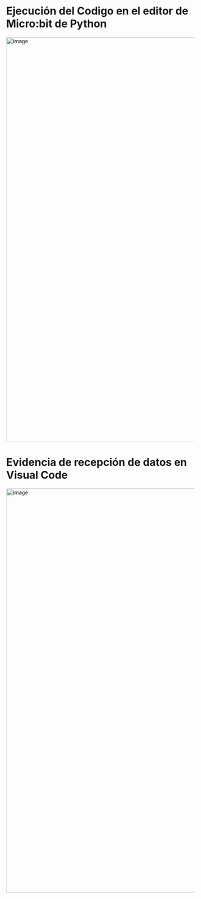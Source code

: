 # Ejecución del Codigo en el editor de Micro:bit de Python
<img width="1916" height="1078" alt="image" src="https://github.com/user-attachments/assets/871b9e67-d488-44e3-bf74-0bc4f48f4045" />

# Evidencia de recepción de datos en Visual Code
<img width="1919" height="1079" alt="image" src="https://github.com/user-attachments/assets/40dd453f-0146-4967-95de-5b0a00f5a35e" />
